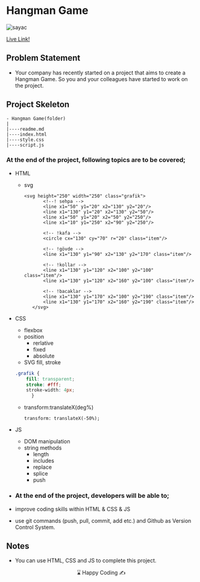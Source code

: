 #  Hangman Game

![sayac]()

[Live Link!](https://kaplanh.github.io/Hangman-Game/)

## Problem Statement

- Your company has recently started on a project that aims to create a Hangman Game. So you and your colleagues have started to work on the project.


## Project Skeleton 

```
- Hangman Game(folder)
|
|----readme.md                 
|----index.html  
|----style.css   
|----script.js

```

### At the end of the project, following topics are to be covered;

- HTML
  - svg
     ~~~
     <svg height="250" width="250" class="grafik">
            <!--! sehpa -->
            <line x1="50" y1="20" x2="130" y2="20"/>
            <line x1="130" y1="20" x2="130" y2="50"/>
            <line x1="50" y1="20" x2="50" y2="250"/>
            <line x1="10" y1="250" x2="90" y2="250"/>

            <!-- !kafa -->
            <circle cx="130" cy="70" r="20" class="item"/>

            <!-- !gövde -->
            <line x1="130" y1="90" x2="130" y2="170" class="item"/>

            <!-- !kollar -->
            <line x1="130" y1="120" x2="100" y2="100"  class="item"/>
            <line x1="130" y1="120" x2="160" y2="100" class="item"/>

            <!-- !bacaklar -->
            <line x1="130" y1="170" x2="100" y2="190" class="item"/>
            <line x1="130" y1="170" x2="160" y2="190" class="item"/>
        </svg>
     ~~~ 

- CSS
  - flexbox
  - position
     - rerlative
     - fixed
     - absolute
  -  SVG fill, stroke
    ~~~css
    .grafik {
        fill: transparent;
        stroke: #fff;
        stroke-width: 4px;
          }
    ~~~

  -  transform:translateX(deg%)
     ~~~
     transform: translateX(-50%);
     ~~~
- JS
  - DOM manipulation
  - string methods
    -  length
    -  includes
    -  replace
    -  splice
    -  push
  
  

- ### At the end of the project, developers will be able to;

- improve coding skills within HTML & CSS & JS

- use git commands (push, pull, commit, add etc.) and Github as Version Control System.


## Notes

-   You can use HTML, CSS and JS to complete this project.

  <center> ⌛ Happy Coding  ✍ </center>



